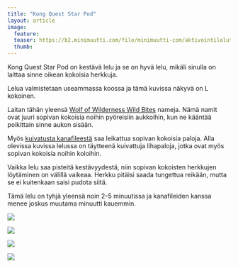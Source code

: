 ```yaml
---
title: "Kong Quest Star Pod"
layout: article
image:
  feature:
  teaser: https://b2.minimuutti.com/file/minimuutti-com/aktivointilelut/kongit/DSC33990-245px.jpg
  thumb:
---
```



Kong Quest Star Pod on kestävä lelu ja se on hyvä lelu, mikäli sinulla on laittaa sinne oikean kokoisia herkkuja.

Lelua valmistetaan useammassa koossa ja tämä kuvissa näkyvä on L kokoinen.

Laitan tähän yleensä [Wolf of Wilderness Wild Bites](http://clk.tradedoubler.com/click?p(210840)a(2526211)g(19927404)url(https://www.zooplus.fi/shop/koirat/luut/wolf_of_wiilderness/wolf_of_wilderness_lihakuutiot/688392?rrec=true&pr=product1_rr&slot=1&exprienceid=7837&strategyid=103144)) nameja. Nämä namit ovat juuri sopivan kokoisia noihin pyöreisiin aukkoihin, kun ne kääntää poikittain sinne aukon sisään.

Myös [kuivatusta kanafileestä](http://clk.tradedoubler.com/click?p(210840)a(2526211)g(19927404)url(http://www.zooplus.fi/shop/koirat/luut/rocco/rocco_puruliuskat/534985)) saa leikattua sopivan kokoisia paloja. Alla olevissa kuvissa lelussa on täytteenä kuivattuja lihapaloja, jotka ovat myös sopivan kokoisia noihin koloihin.

Vaikka lelu saa pisteitä kestävyydestä, niin sopivan kokoisten herkkujen löytäminen on välillä vaikeaa. Herkku pitäisi saada tungettua reikään, mutta se ei kuitenkaan saisi pudota siitä.

Tämä lelu on tyhjä yleensä noin 2–5 minuutissa ja kanafileiden kanssa menee joskus muutama minuutti kauemmin.

![](https://b2.minimuutti.com/file/minimuutti-com/aktivointilelut/kongit/DSC33990-800px.jpg)

![](https://b2.minimuutti.com/file/minimuutti-com/aktivointilelut/kongit/DSC34029-800px.jpg)

![](https://b2.minimuutti.com/file/minimuutti-com/aktivointilelut/kongit/DSC34066-800px.jpg)

![](https://b2.minimuutti.com/file/minimuutti-com/aktivointilelut/kongit/DSC34032-800px.jpg)
